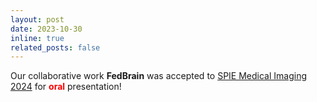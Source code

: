 ```yaml
---
layout: post
date: 2023-10-30
inline: true
related_posts: false
---
```


Our collaborative work __FedBrain__ was accepted to [SPIE Medical Imaging 2024](https://spie.org/conferences-and-exhibitions/medical-imaging?utm_id=rmi24gb&utm_campaign=mi24_general_branding&utm_source=event_general_event_branding&utm_medium=n_a&utm_term=mi24_ez_campaign&SSO=1) for __<font color="red">oral</font>__ presentation! 

